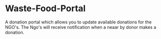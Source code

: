 # Waste-Food-Portal
A donation portal which allows you to update available donations for the NGO's. The Ngo's will receive notification when a neaar by donor makes a donation.
